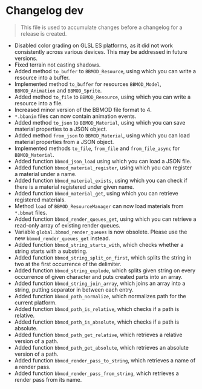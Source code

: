 # Changelog dev
> This file is used to accumulate changes before a changelog for a release is
> created.

* Disabled color grading on GLSL ES platforms, as it did not work consistently across various devices. This may be addressed in future versions.
* Fixed terrain not casting shadows.
* Added method `to_buffer` to `BBMOD_Resource`, using which you can write a resource into a buffer.
* Implemented method `to_buffer` for resources `BBMOD_Model`, `BBMOD_Animation` and `BBMOD_Sprite`.
* Added method `to_file` to `BBMOD_Resource`, using which you can write a resource into a file.
* Increased minor version of the BBMOD file format to 4.
* `*.bbanim` files can now contain animation events.
* Added method `to_json` to `BBMOD_Material`, using which you can save material properties to a JSON object.
* Added method `from_json` to `BBMOD_Material`, using which you can load material properties from a JSON object.
* Implemented methods `to_file`, `from_file` and `from_file_async` for `BBMOD_Material`.
* Added function `bbmod_json_load` using which you can load a JSON file.
* Added function `bbmod_material_register`, using which you can register a material under a name.
* Added function `bbmod_material_exists`, using which you can check if there is a material registered under given name.
* Added function `bbmod_material_get`, using which you can retrieve registered materials.
* Method `load` of `BBMOD_ResourceManager` can now load materials from `*.bbmat` files.
* Added function `bbmod_render_queues_get`, using which you can retrieve a read-only array of existing render queues.
* Variable `global.bbmod_render_queues` is now obsolete. Please use the new `bbmod_render_queues_get` instead.
* Added function `bbmod_string_starts_with`, which checks whether a string starts with a substring.
* Added function `bbmod_string_split_on_first`, which splits the string in two at the first occurrence of the delimiter.
* Added function `bbmod_string_explode`, which splits given string on every occurrence of given character and puts created parts into an array.
* Added function `bbmod_string_join_array`, which joins an array into a string, putting separator in between each entry.
* Added function `bbmod_path_normalize`, which normalizes path for the current platform.
* Added function `bbmod_path_is_relative`, which checks if a path is relative.
* Added function `bbmod_path_is_absolute`, which checks if a path is absolute.
* Added function `bbmod_path_get_relative`, which retrieves a relative version of a path.
* Added function `bbmod_path_get_absolute`, which retrieves an absolute version of a path.
* Added function `bbmod_render_pass_to_string`, which retrieves a name of a render pass.
* Added function `bbmod_render_pass_from_string`, which retrieves a render pass from its name.
